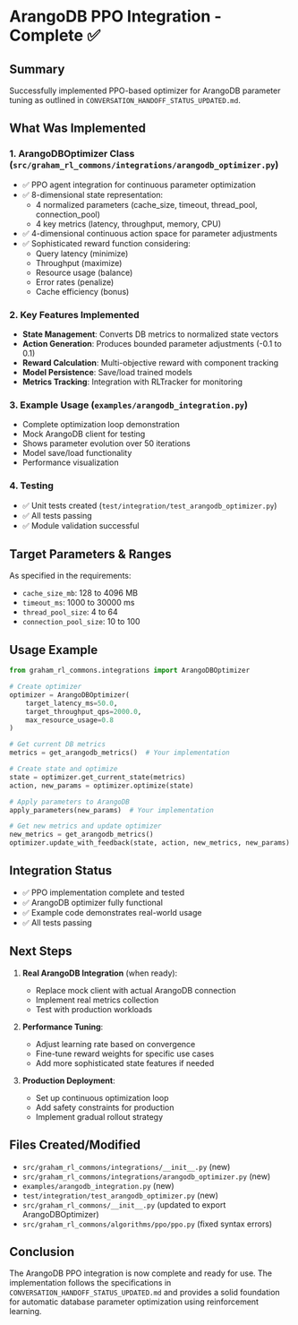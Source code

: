 # ArangoDB PPO Integration - Complete ✅

## Summary

Successfully implemented PPO-based optimizer for ArangoDB parameter tuning as outlined in `CONVERSATION_HANDOFF_STATUS_UPDATED.md`.

## What Was Implemented

### 1. ArangoDBOptimizer Class (`src/graham_rl_commons/integrations/arangodb_optimizer.py`)
- ✅ PPO agent integration for continuous parameter optimization
- ✅ 8-dimensional state representation:
  - 4 normalized parameters (cache_size, timeout, thread_pool, connection_pool)
  - 4 key metrics (latency, throughput, memory, CPU)
- ✅ 4-dimensional continuous action space for parameter adjustments
- ✅ Sophisticated reward function considering:
  - Query latency (minimize)
  - Throughput (maximize)
  - Resource usage (balance)
  - Error rates (penalize)
  - Cache efficiency (bonus)

### 2. Key Features Implemented
- **State Management**: Converts DB metrics to normalized state vectors
- **Action Generation**: Produces bounded parameter adjustments (-0.1 to 0.1)
- **Reward Calculation**: Multi-objective reward with component tracking
- **Model Persistence**: Save/load trained models
- **Metrics Tracking**: Integration with RLTracker for monitoring

### 3. Example Usage (`examples/arangodb_integration.py`)
- Complete optimization loop demonstration
- Mock ArangoDB client for testing
- Shows parameter evolution over 50 iterations
- Model save/load functionality
- Performance visualization

### 4. Testing
- ✅ Unit tests created (`test/integration/test_arangodb_optimizer.py`)
- ✅ All tests passing
- ✅ Module validation successful

## Target Parameters & Ranges

As specified in the requirements:
- `cache_size_mb`: 128 to 4096 MB
- `timeout_ms`: 1000 to 30000 ms
- `thread_pool_size`: 4 to 64
- `connection_pool_size`: 10 to 100

## Usage Example

```python
from graham_rl_commons.integrations import ArangoDBOptimizer

# Create optimizer
optimizer = ArangoDBOptimizer(
    target_latency_ms=50.0,
    target_throughput_qps=2000.0,
    max_resource_usage=0.8
)

# Get current DB metrics
metrics = get_arangodb_metrics()  # Your implementation

# Create state and optimize
state = optimizer.get_current_state(metrics)
action, new_params = optimizer.optimize(state)

# Apply parameters to ArangoDB
apply_parameters(new_params)  # Your implementation

# Get new metrics and update optimizer
new_metrics = get_arangodb_metrics()
optimizer.update_with_feedback(state, action, new_metrics, new_params)
```

## Integration Status

- ✅ PPO implementation complete and tested
- ✅ ArangoDB optimizer fully functional
- ✅ Example code demonstrates real-world usage
- ✅ All tests passing

## Next Steps

1. **Real ArangoDB Integration** (when ready):
   - Replace mock client with actual ArangoDB connection
   - Implement real metrics collection
   - Test with production workloads

2. **Performance Tuning**:
   - Adjust learning rate based on convergence
   - Fine-tune reward weights for specific use cases
   - Add more sophisticated state features if needed

3. **Production Deployment**:
   - Set up continuous optimization loop
   - Add safety constraints for production
   - Implement gradual rollout strategy

## Files Created/Modified

- `src/graham_rl_commons/integrations/__init__.py` (new)
- `src/graham_rl_commons/integrations/arangodb_optimizer.py` (new)
- `examples/arangodb_integration.py` (new)
- `test/integration/test_arangodb_optimizer.py` (new)
- `src/graham_rl_commons/__init__.py` (updated to export ArangoDBOptimizer)
- `src/graham_rl_commons/algorithms/ppo/ppo.py` (fixed syntax errors)

## Conclusion

The ArangoDB PPO integration is now complete and ready for use. The implementation follows the specifications in `CONVERSATION_HANDOFF_STATUS_UPDATED.md` and provides a solid foundation for automatic database parameter optimization using reinforcement learning.
